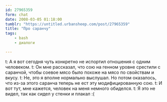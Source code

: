 ```yaml
---
id: 27965359
form: chat
date: 2008-03-05 01:18:00
tumblr: "https://untitled.urbansheep.com/post/27965359"
title: "Про саранчу"
tags:
    - bash
    - диалоги

---
```


t: А я вот сегодня чуть конкретно не испортил отношения с одним человеком.
t:  Он мне рассказал, что сою на генном уровне срестили с саранчой, чтобы соевое мясо было похоже на мясо по свойствам и вкусу.
t:  Не, это я вполне нормально выслушал. Но потом оказалось, что из-за этого саранча теперь не ест эту модифицированную сою.
t: И вот тут, мне кажется, человек на меня немного обиделся.
t: Я это не видел, так как сидел у стенки и плакал :(

